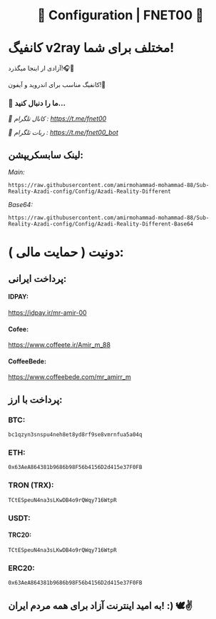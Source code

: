 <h1 align="center">🌿 Configuration | FNET00 🚀</h1>

# کانفیگ v2ray مختلف برای شما!


آزادی ار اینجا میگذرد!🎧🤍

کانفیگ مناسب برای اندروید و آیفون!🚀‌‌
 
### 👀 ما را دنبال کنید...

_🔰 کانال تلگرام : https://t.me/fnet00_

_🤖 ربات تلگرام : https://t.me/fnet00_bot_


## لینک سابسکریپشن: 

*Main:* 

```https://raw.githubusercontent.com/amirmohammad-mohammad-88/Sub-Reality-Azadi-config/Config/Azadi-Reality-Different```

*Base64:*

```https://raw.githubusercontent.com/amirmohammad-mohammad-88/Sub-Reality-Azadi-config/Config/Azadi-Reality-Different-Base64```

# دونیت ( حمایت مالی ):

## پرداخت ایرانی: 

#### IDPAY: 
https://idpay.ir/mr-amir-00

#### Cofee: 
https://www.coffeete.ir/Amir_m_88

#### CoffeeBede: 
https://www.coffeebede.com/mr_amirr_m

## پرداخت با ارز: 

### BTC: 
```bc1qzyn3snspu4neh8et8yd8rf9se8vmrnfua5a04q```

### ETH: 
```0x63AeA864381b9686b98F56b4156D2d415e37F0FB```

### TRON (TRX): 
```TCtESpeuN4na3sLKwDB4o9rQWqy716WtpR```


### USDT: 

#### TRC20: 
```TCtESpeuN4na3sLKwDB4o9rQWqy716WtpR```

### ERC20: 
```0x63AeA864381b9686b98F56b4156D2d415e37F0FB```

## به امید اینترنت آزاد برای همه مردم ایران! :) 🕊️✌️
